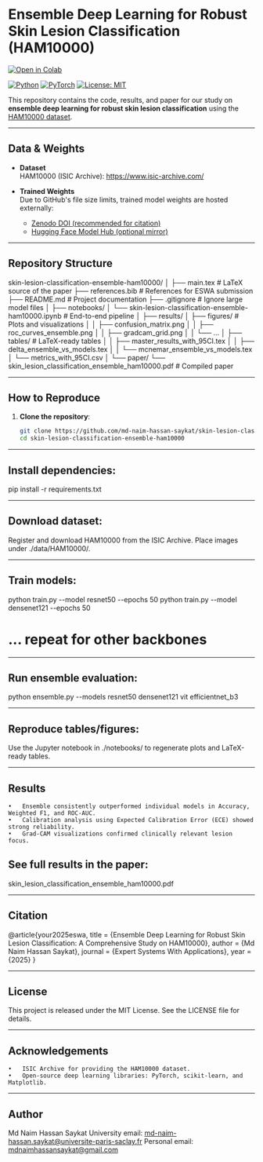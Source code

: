 # Ensemble Deep Learning for Robust Skin Lesion Classification (HAM10000)

[![Open in Colab](https://colab.research.google.com/assets/colab-badge.svg)](https://colab.research.google.com/github/md-naim-hassan-saykat/skin-lesion-classification-ensemble-ham10000/blob/main/skin_lesion_classification_ensemble_ham10000.ipynb)

[![Python](https://img.shields.io/badge/Python-3.9%2B-blue)](https://www.python.org/downloads/release/python-390/)
[![PyTorch](https://img.shields.io/badge/PyTorch-2.x-red)](https://pytorch.org/)
[![License: MIT](https://img.shields.io/badge/License-MIT-green.svg)](LICENSE)

This repository contains the code, results, and paper for our study on **ensemble deep learning for robust skin lesion classification** using the [HAM10000 dataset](https://www.isic-archive.com/).

---

## Data & Weights

- **Dataset**  
  HAM10000 (ISIC Archive): https://www.isic-archive.com/

- **Trained Weights**  
  Due to GitHub's file size limits, trained model weights are hosted externally:  
  - [Zenodo DOI (recommended for citation)](https://doi.org/xxxx)  
  - [Hugging Face Model Hub (optional mirror)](https://huggingface.co/xxxx)

---

## Repository Structure

skin-lesion-classification-ensemble-ham10000/
│
├── main.tex                         # LaTeX source of the paper
├── references.bib                   # References for ESWA submission
├── README.md                        # Project documentation
├── .gitignore                       # Ignore large model files
│
├── notebooks/
│   └── skin-lesion-classification-ensemble-ham10000.ipynb   # End-to-end pipeline
│
├── results/
│   ├── figures/                     # Plots and visualizations
│   │   ├── confusion_matrix.png
│   │   ├── roc_curves_ensemble.png
│   │   ├── gradcam_grid.png
│   │   └── …
│   ├── tables/                      # LaTeX-ready tables
│   │   ├── master_results_with_95CI.tex
│   │   ├── delta_ensemble_vs_models.tex
│   │   └── mcnemar_ensemble_vs_models.tex
│   └── metrics_with_95CI.csv
│
└── paper/
└── skin_lesion_classification_ensemble_ham10000.pdf     # Compiled paper

---

## How to Reproduce

1. **Clone the repository**:
   ```bash
   git clone https://github.com/md-naim-hassan-saykat/skin-lesion-classification-ensemble-ham10000.git
   cd skin-lesion-classification-ensemble-ham10000

---

## Install dependencies:
pip install -r requirements.txt

---

## Download dataset:
Register and download HAM10000 from the ISIC Archive.
Place images under ./data/HAM10000/.

---

## Train models:
python train.py --model resnet50 --epochs 50
python train.py --model densenet121 --epochs 50
# ... repeat for other backbones

---

## Run ensemble evaluation:
python ensemble.py --models resnet50 densenet121 vit efficientnet_b3

---

## 	Reproduce tables/figures:
Use the Jupyter notebook in ./notebooks/ to regenerate plots and LaTeX-ready tables.

---

## Results
	•	Ensemble consistently outperformed individual models in Accuracy, Weighted F1, and ROC-AUC.
	•	Calibration analysis using Expected Calibration Error (ECE) showed strong reliability.
	•	Grad-CAM visualizations confirmed clinically relevant lesion focus.

## See full results in the paper:
skin_lesion_classification_ensemble_ham10000.pdf

---

## Citation
@article{your2025eswa,
  title   = {Ensemble Deep Learning for Robust Skin Lesion Classification: A Comprehensive Study on HAM10000},
  author  = {Md Naim Hassan Saykat},
  journal = {Expert Systems With Applications},
  year    = {2025}
}

---

## License
This project is released under the MIT License.
See the LICENSE file for details.

---

## Acknowledgements
	•	ISIC Archive for providing the HAM10000 dataset.
	•	Open-source deep learning libraries: PyTorch, scikit-learn, and Matplotlib.

 ---

 ## Author

Md Naim Hassan Saykat
University email: md-naim-hassan.saykat@universite-paris-saclay.fr
Personal email: mdnaimhassansaykat@gmail.com
